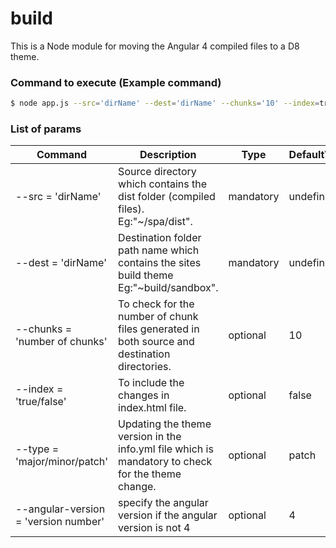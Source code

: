 # build
This is a Node module for moving the Angular 4 compiled files to a D8 theme.

### Command to execute (Example command)
```sh
$ node app.js --src='dirName' --dest='dirName' --chunks='10' --index=true --type='patch'
```

### List of params
| Command | Description | Type | DefaultValue |
|------ | ------ | ------ | ------ |
|--src = 'dirName' |Source directory which contains the dist folder (compiled files). Eg:"~/spa/dist".|mandatory| undefined |
|--dest = 'dirName'|Destination folder path name which contains the sites build theme Eg:"~build/sandbox".|mandatory| undefined |
| --chunks = 'number of chunks'|To check for the number of chunk files generated in both source and destination directories.|optional| 10 |
|--index = 'true/false' |To include the changes in index.html file.|optional| false |
|--type = 'major/minor/patch' |Updating the theme version in the info.yml file which is mandatory to check for the theme change.|optional| patch |
|--angular-version = 'version number' |specify the angular version if the angular version is not 4 |optional| 4 |

